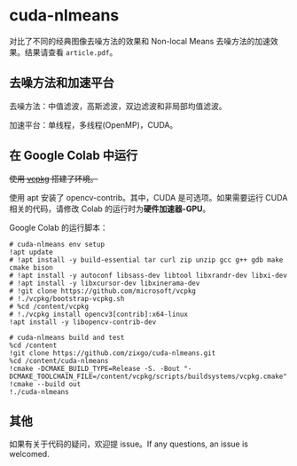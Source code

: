# cuda-nlmeans

对比了不同的经典图像去噪方法的效果和 Non-local Means 去噪方法的加速效果。结果请查看 `article.pdf`。

## 去噪方法和加速平台

去噪方法：中值滤波，高斯滤波，双边滤波和非局部均值滤波。

加速平台：单线程，多线程(OpenMP)，CUDA。

## 在 Google Colab 中运行

~~使用 [vcpkg](https://github.com/microsoft/vcpkg) 搭建了环境。~~

使用 apt 安装了 opencv-contrib。其中，CUDA 是可选项。如果需要运行 CUDA 相关的代码，请修改 Colab 的运行时为**硬件加速器-GPU**。

Google Colab 的运行脚本：

```
# cuda-nlmeans env setup
!apt update
# !apt install -y build-essential tar curl zip unzip gcc g++ gdb make cmake bison
# !apt install -y autoconf libsass-dev libtool libxrandr-dev libxi-dev
# !apt install -y libxcursor-dev libxinerama-dev
# !git clone https://github.com/microsoft/vcpkg
# !./vcpkg/bootstrap-vcpkg.sh
# %cd /content/vcpkg
# !./vcpkg install opencv3[contrib]:x64-linux
!apt install -y libopencv-contrib-dev

# cuda-nlmeans build and test
%cd /content
!git clone https://github.com/zixgo/cuda-nlmeans.git
%cd /content/cuda-nlmeans
!cmake -DCMAKE_BUILD_TYPE=Release -S. -Bout "-DCMAKE_TOOLCHAIN_FILE=/content/vcpkg/scripts/buildsystems/vcpkg.cmake"
!cmake --build out
!./cuda-nlmeans
```

## 其他

如果有关于代码的疑问，欢迎提 issue。If any questions, an issue is welcomed.
